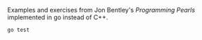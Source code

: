 Examples and exercises from Jon Bentley's _Programming Pearls_ implemented
in go instead of C++.

`go test`
